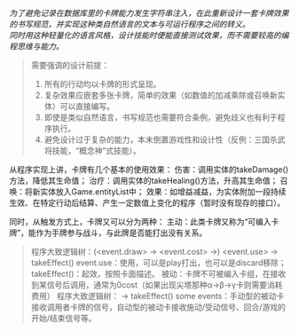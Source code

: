 *为了避免记录在数据库里的卡牌能力发生字符串注入，在此重新设计一套卡牌效果的书写规范，并实现这种类自然语言的文本与可运行程序之间的转义。*<br>
*同时用这种轻量化的语言风格，设计技能时便能直接测试效果，而不需要较高的编程思维与能力。*

> 需要强调的设计前提：
> 1. 所有的行动均以卡牌的形式呈现。
> 2. 复杂效果应嵌套多张卡牌，简单的效果（如数值的加减乘除或召唤新实体）可以直接编写。
> 3. 即使是类似自然语言，书写规范也需要符合条例，避免歧义也有利于程序执行。
> 4. 避免设计过于复杂的能力，本末倒置游戏性和设计性（反例：三国杀武将技能，“概念神”式技能）。

从程序实现上讲，卡牌有几个基本的使用效果：
伤害：调用实体的takeDamage()方法，降低其生命值；
治疗：调用实体的takeHealing()方法，升高其生命值；
召唤：将新实体放入Game.entityList中；
效果：如增益减益，为实体附加一段持续生效、在特定行动后结算、产生一定数值上变化的程序（暂时没有现存的接口）。

同时，从触发方式上，卡牌又可以分为两种：
主动：此类卡牌又称为“可编入卡牌”，能作为手牌参与战斗，与此牌是否能打出没有关系。
> 程序大致逻辑树：(<event.draw> -> <event.cost> ->) <event.use> -> takeEffect()
event.use：使用，可以是play打出，也可以是discard移除；
takeEffect()：起效，按照卡面描述。
被动：卡牌不可被编入卡组，在接收到某信号后调用，通常为0cost（如果出现尖塔那种α→β→γ卡则需要消耗费用）
> 程序大致逻辑树：<some events> -> takeEffect()
some events：手动型的被动卡接收调用者卡牌的信号，自动型的被动卡接收施动/受动信号、回合/游戏的开始/结束信号等。